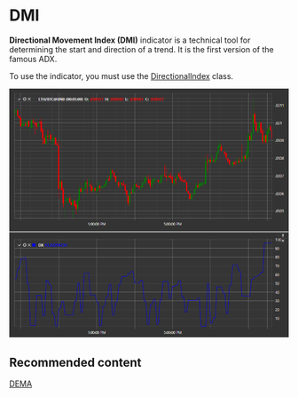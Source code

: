 # DMI

**Directional Movement Index (DMI)** indicator is a technical tool for determining the start and direction of a trend. It is the first version of the famous ADX. 

To use the indicator, you must use the [DirectionalIndex](xref:StockSharp.Algo.Indicators.DirectionalIndex) class. 

![IndicatorDirectionalIndex](../../../../images/indicatordirectionalindex.png)

## Recommended content

[DEMA](dema.md)

